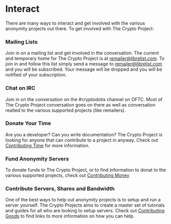 # Interact

There are many ways to interact and get involved with the various anonymity
projects out there. To get involved with The Crypto Project:

### Mailing Lists

Join in on a mailing list and get involved in the conversation. The current
and temporary home for The Crypto Project is at remailer@librelist.com. To
join in and follow this list simply send a message to remailer@librelist.com
and you will be subscribed. Your message will be dropped and you will be
notified of your subscription.

### Chat on IRC

Join in on the conversation on the #cryptodotis channel on OFTC. Most of The
Crypto Project conversation goes on there as well as conversation realted to
the various supported projects (like remailers).

### Donate Your Time

Are you a developer? Can you write documentation? The Crypto Project is
looking for anyone that can contribute to a project in anyway. Check out
[Contributing Time][1] for more information.

   [1]: http://crypto.is/interact/time/

### Fund Anonymity Servers

To donate funds to The Crypto Project, or to find information to donat to the
various supported projects, check out [Contributing Money][2]

   [2]: http://crypto.is/interact/money/

### Contribute Servers, Shares and Bandwidth

One of the best ways to help out anonymity projects is to setup and run a
server yourself. The Crypto Projects aims to create a master set of tutorials
and guides for all who are looking to setup servers. Check out [Contributing
Goods][3] to find links to more information on how you can help.

   [3]: http://crypto.is/interact/goods/

